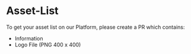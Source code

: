 # Asset-List
To get your asset list on our Platform, please create a PR which contains:
- Information
- Logo File (PNG 400 x 400)

